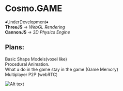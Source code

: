 # Cosmo.GAME
:diamonds:UnderDevelopment:diamonds:    
**ThreeJS**   -> *WebGL Rendering*  
**CannonJS**  -> *3D Physics Engine*  

Plans:  
--
Basic Shape Models(voxel like)  
Procedural Animation.  
What u do in the game stay in the game (Game Memory)  
Multiplayer P2P (webRTC)  

![Alt text](DevStages/5may20.gif?raw=true "Version 0.1")

